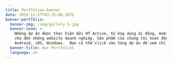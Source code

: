 ```yaml
---
title: Portfolios-banner
date: 2019-11-27T03:35:08.107Z
banner-portfolio:
  banner-img: /img/gallery-5.jpg
  banner-lead: >-
    Những dự án được thực hiện bởi HT Active, từ ứng dụng di động, mobile game
    cho đến những website doanh nghiệp. Sản phầm của chúng tôi hoạt động trên cả
    Android, iOS, Windows.  Bạn có thể click vào từng dự án để xem chi tiết.
  banner-title: Our Portfolios
  language: en
---
```


